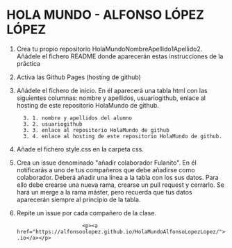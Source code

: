 # HOLA MUNDO - ALFONSO LÓPEZ LÓPEZ
1. Crea tu propio repositorio HolaMundoNombreApellido1Apellido2. Añádele el fichero README donde aparecerán estas instrucciones de la práctica
2. Activa las Github Pages (hosting de github)
3. Añádele el fichero de inicio. En él aparecerá una tabla html con las siguientes columnas: nombre y apellidos, usuariogithub, enlace al hosting de este repositorio HolaMundo de  github.

         3. 1. nombre y apellidos del alumno
         3. 2. usuariogithub
         3. 3. enlace al repositorio HolaMundo de github
         3. 4. enlace al hosting de este repositorio HolaMundo de github.
          
4. Añade el fichero style.css en la carpeta css. 
5. Crea un issue denominado "añadir colaborador Fulanito". En él notificarás a uno de tus compañeros que debe añadirse como colaborador. Deberá añadir una línea a la tabla con los sus datos. Para ello debe crearse una nueva rama, crearse un pull request y cerrarlo. Se hará un merge a la rama máster, pero recuerda que tus datos aparecerán  siempre al principio de la tabla.
6. Repite un issue por cada compañero de la clase.



                            <p><a href="https://alfonsoolopez.github.io/HolaMundoAlfonsoLopezLopez/">Mi .io</a></p>
